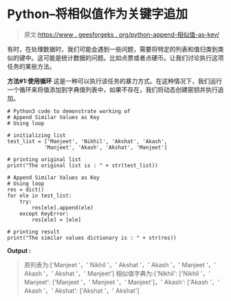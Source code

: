 # Python–将相似值作为关键字追加

> 原文:[https://www . geesforgeks . org/python-append-相似值-as-key/](https://www.geeksforgeeks.org/python-append-similar-values-as-key/)

有时，在处理数据时，我们可能会遇到一些问题，需要将特定的列表和值归类到类似的键中。这可能是统计数据的问题。比如点票或者点硬币。让我们讨论执行这项任务的某些方法。

**方法#1:使用循环**
这是一种可以执行该任务的暴力方式。在这种情况下，我们运行一个循环来将值添加到字典值列表中，如果不存在，我们将动态创建密钥并执行追加。

```
# Python3 code to demonstrate working of 
# Append Similar Values as Key
# Using loop

# initializing list
test_list = ['Manjeet', 'Nikhil', 'Akshat', 'Akash', 
            'Manjeet', 'Akash', 'Akshat', 'Manjeet']

# printing original list
print("The original list is : " + str(test_list))

# Append Similar Values as Key
# Using loop
res = dict()
for ele in test_list:
    try:
        res[ele].append(ele)
    except KeyError:
        res[ele] = [ele]

# printing result 
print("The similar values dictionary is : " + str(res)) 
```

**Output :**

> 原列表为:['Manjeet '，' Nikhil '，' Akshat '，' Akash '，' Manjeet '，' Akash '，' Akshat '，' Manjeet']
> 相似值字典为:{'Nikhil': ['Nikhil '，' Manjeet': ['Manjeet '，' Manjeet '，' Manjeet']，' Akash': ['Akash '，' Akash '，' Akshat': ['Akshat '，' Akshat']